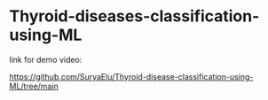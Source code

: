 # Thyroid-diseases-classification-using-ML

link for demo video:

https://github.com/SuryaElu/Thyroid-disease-classification-using-ML/tree/main
